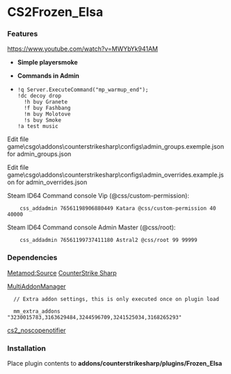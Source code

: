 # CS2Frozen_Elsa
### Features
https://www.youtube.com/watch?v=MWYbYk941AM
- **Simple playersmoke**

- **Commands in Admin**
- 
      !q Server.ExecuteCommand("mp_warmup_end");
      !dc decoy drop
        !h buy Granete
        !f buy Fashbang
        !m buy Molotove
        !s buy Smoke
      !a test music

  
Edit file game\csgo\addons\counterstrikesharp\configs\admin_groups.exemple.json for admin_groups.json


Edit file game\csgo\addons\counterstrikesharp\configs\admin_overrides.example.json for admin_overrides.json

Steam ID64
Command console Vip (@css/custom-permission):
  
        css_addadmin 76561198906880449 Katara @css/custom-permission 40 40000
Steam ID64
Command console Admin Master (@css/root):

        css_addadmin 76561199737411180 Astral2 @css/root 99 99999



 


### Dependencies
[Metamod:Source](https://www.sourcemm.net/downloads.php/?branch=master "Metamod:Source")
[CounterStrike Sharp](https://github.com/roflmuffin/CounterStrikeSharp "CounterStrike Sharp")

[MultiAddonManager](https://github.com/Source2ZE/MultiAddonManager "MultiAddonManager") 
      
      // Extra addon settings, this is only executed once on plugin load
      
      mm_extra_addons 				"3230015783,3163629484,3244596709,3241525034,3168265293"

[cs2_noscopenotifier](https://github.com/astral3693/cs2_noscopenotifier "cs2_noscopenotifier")


### Installation
Place plugin contents to **addons/counterstrikesharp/plugins/Frozen_Elsa**

